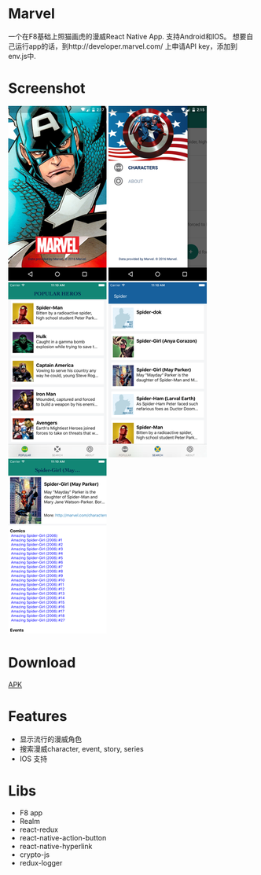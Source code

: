 # Marvel

一个在F8基础上照猫画虎的漫威React Native App. 支持Android和IOS。
想要自己运行app的话，到http://developer.marvel.com/ 上申请API key，添加到env.js中.

# Screenshot
![alt tag](./screenshot/1.png)
![alt tag](./screenshot/2.png)
![alt tag](./screenshot/5.png)
![alt tag](./screenshot/6.png)
![alt tag](./screenshot/7.png)

# Download
[APK](./apk/app-release.apk)

# Features
  - 显示流行的漫威角色
  - 搜索漫威character, event, story, series
  - IOS 支持

# Libs
  - F8 app
  - Realm
  - react-redux
  - react-native-action-button
  - react-native-hyperlink
  - crypto-js
  - redux-logger
  
